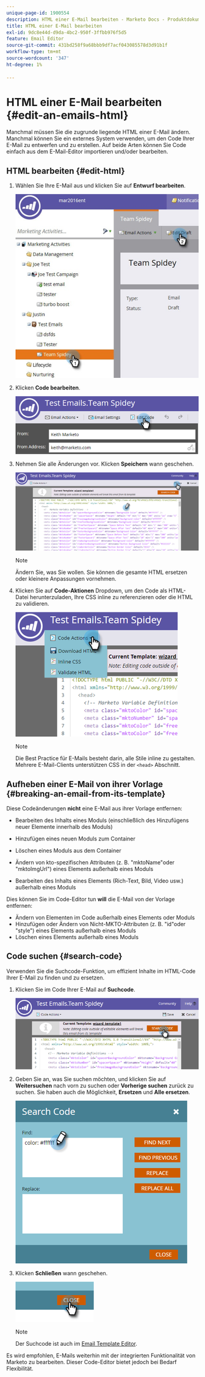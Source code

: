 ```yaml
---
unique-page-id: 1900554
description: HTML einer E-Mail bearbeiten - Marketo Docs - Produktdokumentation
title: HTML einer E-Mail bearbeiten
exl-id: 9dc8e44d-d9da-4bc2-950f-3ffbb976f5d5
feature: Email Editor
source-git-commit: 431bd258f9a68bbb9df7acf043085578d3d91b1f
workflow-type: tm+mt
source-wordcount: '347'
ht-degree: 1%

---
```


# HTML einer E-Mail bearbeiten {#edit-an-emails-html}

Manchmal müssen Sie die zugrunde liegende HTML einer E-Mail ändern. Manchmal können Sie ein externes System verwenden, um den Code Ihrer E-Mail zu entwerfen und zu erstellen. Auf beide Arten können Sie Code einfach aus dem E-Mail-Editor importieren und/oder bearbeiten.

## HTML bearbeiten {#edit-html}

1. Wählen Sie Ihre E-Mail aus und klicken Sie auf **Entwurf bearbeiten**.

   ![](assets/teamspidey.jpg)

1. Klicken **Code bearbeiten**.

   ![](assets/two-4.png)

1. Nehmen Sie alle Änderungen vor. Klicken **Speichern** wann geschehen.

   ![](assets/three-3.png)

   >[!NOTE]
   >
   >Ändern Sie, was Sie wollen. Sie können die gesamte HTML ersetzen oder kleinere Anpassungen vornehmen.

1. Klicken Sie auf **Code-Aktionen** Dropdown, um den Code als HTML-Datei herunterzuladen, Ihre CSS inline zu referenzieren oder die HTML zu validieren.

   ![](assets/four-2.png)

   >[!NOTE]
   >
   >Die Best Practice für E-Mails besteht darin, alle Stile inline zu gestalten. Mehrere E-Mail-Clients unterstützen CSS in der `<head>` Abschnitt.

## Aufheben einer E-Mail von ihrer Vorlage {#breaking-an-email-from-its-template}

Diese Codeänderungen **nicht** eine E-Mail aus ihrer Vorlage entfernen:

* Bearbeiten des Inhalts eines Moduls (einschließlich des Hinzufügens neuer Elemente innerhalb des Moduls)
* Hinzufügen eines neuen Moduls zum Container
* Löschen eines Moduls aus dem Container

* Ändern von kto-spezifischen Attributen (z. B. &quot;mktoName&quot;oder &quot;mktoImgUrl&quot;) eines Elements außerhalb eines Moduls
* Bearbeiten des Inhalts eines Elements (Rich-Text, Bild, Video usw.) außerhalb eines Moduls

Dies können Sie im Code-Editor tun **will** die E-Mail von der Vorlage entfernen:

* Ändern von Elementen im Code außerhalb eines Elements oder Moduls
* Hinzufügen oder Ändern von Nicht-MKTO-Attributen (z. B. &quot;id&quot;oder &quot;style&quot;) eines Elements außerhalb eines Moduls
* Löschen eines Elements außerhalb eines Moduls

## Code suchen {#search-code}

Verwenden Sie die Suchcode-Funktion, um effizient Inhalte im HTML-Code Ihrer E-Mail zu finden und zu ersetzen.

1. Klicken Sie im Code Ihrer E-Mail auf **Suchcode**.

   ![](assets/five-2.png)

1. Geben Sie an, was Sie suchen möchten, und klicken Sie auf **Weitersuchen** nach vorn zu suchen oder **Vorherige suchen** zurück zu suchen. Sie haben auch die Möglichkeit, **Ersetzen** und **Alle ersetzen**.

   ![](assets/six-1.png)

1. Klicken **Schließen** wann geschehen.

   ![](assets/seven.png)

   >[!NOTE]
   >
   >Der Suchcode ist auch im [Email Template Editor](/help/marketo/product-docs/email-marketing/general/email-editor-2/create-an-email-template.md).

Es wird empfohlen, E-Mails weiterhin mit der integrierten Funktionalität von Marketo zu bearbeiten. Dieser Code-Editor bietet jedoch bei Bedarf Flexibilität.
